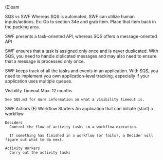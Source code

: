 (E)xam

SQS vs SWF
  Whereas SQS is automated, SWF can utilize human inputs/actions.
    Ex: Go to section 34e and grab item.  Place that item back in the packing area.

  SWF presents a task-oriented API, whereas SQS offers a message-oriented API

  SWF ensures that a task is assigned only once and is never duplicated.  With SQS, you need to handle diplicated messages and may also need to ensure that a message is processed only once.

  SWF keeps track of all the tasks and events in an application.  With SQS, you need to implement you own application-level tracking, especially if your application uses multiple queues.

  Visibility Timeout
    Max: 12 months

    See SQS.md for more information on what a visibility timeout is.

  SWF Actiors (E)
    Workflow Starters
      An application that can initiate (start) a workflow

    Deciders
      Control the flow of activity tasks in a workflow execution.

      If something has finished in a workflow (or fails), a Decider will figure out what to do next.

    Activity Workers
      Carry out the activity tasks